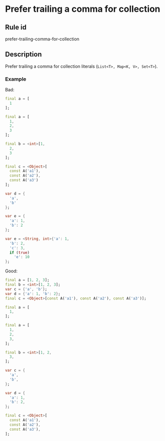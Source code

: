 # Prefer trailing a comma for collection

## Rule id
prefer-trailing-comma-for-collection

## Description
Prefer trailing a comma for collection literals (`List<T>, Map<K, V>, Set<T>`).

### Example
Bad:
```dart
final a = [
  1
];

final a = [
  1, 
  2, 
  3
];

final b = <int>[1, 
  2, 
  3
];

final c = <Object>[
  const A('a1'), 
  const A('a2'), 
  const A('a3') 
];

var d = {
  'a', 
  'b'
};

var e = {
  'a': 1, 
  'b': 2
};

var e = <String, int>{'a': 1, 
  'b': 2,
  'c': 3,
  if (true)
    'e': 10
};
```

Good:
```dart
final a = [1, 2, 3];
final b = <int>[1, 2, 3];
var c = {'a', 'b'};
var d = {'a': 1, 'b': 2};
final c = <Object>[const A('a1'), const A('a2'), const A('a3')];

final a = [
  1,
];

final a = [
  1, 
  2, 
  3,
];

final b = <int>[1, 2, 
  3,
];

var c = {
  'a',
  'b',
};

var d = {
  'a': 1, 
  'b': 2,
};

final c = <Object>[
  const A('a1'), 
  const A('a2'), 
  const A('a3'),
];
```
